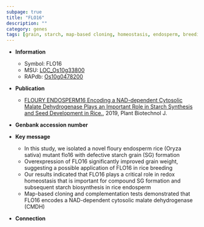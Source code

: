 ```yaml
---
subpage: true
title: "FLO16"
description: ""
category: genes
tags: [grain, starch, map-based cloning, homeostasis, endosperm, breeding, grain weight, starch biosynthesis]
---
```


* **Information**  
    + Symbol: FLO16  
    + MSU: [LOC_Os10g33800](http://rice.plantbiology.msu.edu/cgi-bin/ORF_infopage.cgi?orf=LOC_Os10g33800)  
    + RAPdb: [Os10g0478200](http://rapdb.dna.affrc.go.jp/viewer/gbrowse_details/irgsp1?name=Os10g0478200)  

* **Publication**  
    + [FLOURY ENDOSPERM16 Encoding a NAD-dependent Cytosolic Malate Dehydrogenase Plays an Important Role in Starch Synthesis and Seed Development in Rice.](http://www.ncbi.nlm.nih.gov/pubmed?term=FLOURY+ENDOSPERM16+Encoding+a+NAD-dependent+Cytosolic+Malate+Dehydrogenase+Plays+an+Important+Role+in+Starch+Synthesis+and+Seed+Development+in+Rice.%5BTitle%5D), 2019, Plant Biotechnol J.

* **Genbank accession number**  

* **Key message**  
    + In this study, we isolated a novel floury endosperm rice (Oryza sativa) mutant flo16 with defective starch grain (SG) formation
    + Overexpression of FLO16 significantly improved grain weight, suggesting a possible application of FLO16 in rice breeding
    + Our results indicated that FLO16 plays a critical role in redox homeostasis that is important for compound SG formation and subsequent starch biosynthesis in rice endosperm
    + Map-based cloning and complementation tests demonstrated that FLO16 encodes a NAD-dependent cytosolic malate dehydrogenase (CMDH)

* **Connection**  




